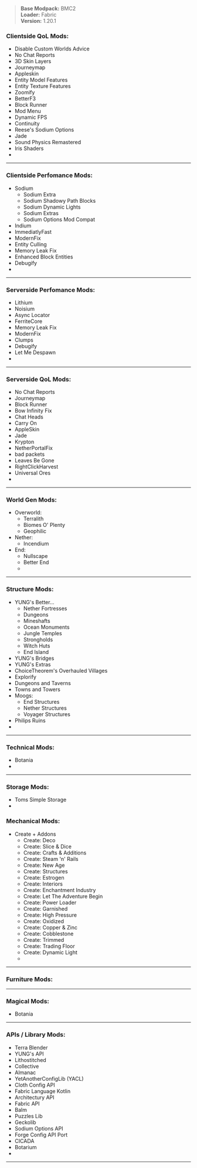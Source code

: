 > <b>Base Modpack:</b> BMC2 <br>
> <b>Loader:</b> Fabric <br>
> <b>Version:</b> 1.20.1 <br>

### Clientside QoL Mods:
- Disable Custom Worlds Advice
- No Chat Reports
- 3D Skin Layers
- Journeymap
- Appleskin
- Entity Model Features
- Entity Texture Features
- Zoomify
- BetterF3
- Block Runner
- Mod Menu
- Dynamic FPS
- Continuity
- Reese's Sodium Options
- Jade
- Sound Physics Remastered
- Iris Shaders
- 
___
### Clientside Perfomance Mods:
- Sodium
  - Sodium Extra
  - Sodium Shadowy Path Blocks
  - Sodium Dynamic Lights
  - Sodium Extras
  - Sodium Options Mod Compat
- Indium
- ImmediatlyFast
- ModernFix
- Entity Culling
- Memory Leak Fix
- Enhanced Block Entities
- Debugify
- 
___
### Serverside Perfomance Mods:
- Lithium
- Noisium
- Async Locator
- FerriteCore
- Memory Leak Fix
- ModernFix
- Clumps
- Debugify
- Let Me Despawn
- 
___
### Serverside QoL Mods:
- No Chat Reports
- Journeymap
- Block Runner
- Bow Infinity Fix
- Chat Heads
- Carry On
- AppleSkin
- Jade
- Krypton
- NetherPortalFix
- bad packets
- Leaves Be Gone
- RightClickHarvest
- Universal Ores
- 
___
### World Gen Mods:
- Overworld:
  - Terralith
  - Biomes O' Plenty
  - Geophilic
- Nether:
  - Incendium
- End:
  - Nullscape
  - Better End
  - 
___
### Structure Mods:
- YUNG's Better...
  - Nether Fortresses
  - Dungeons
  - Mineshafts
  - Ocean Monuments
  - Jungle Temples
  - Strongholds
  - Witch Huts
  - End Island
- YUNG's Bridges
- YUNG's Extras
- ChoiceTheorem's Overhauled Villages
- Explorify
- Dungeons and Taverns
- Towns and Towers
- Moogs:
  - End Structures
  - Nether Structures
  - Voyager Structures
- Philips Ruins
- 
___
### Technical Mods:
- Botania
- 
___
### Storage Mods:
- Toms Simple Storage
- 
### Mechanical Mods:
- Create + Addons
  - Create: Deco
  - Create: Slice & Dice
  - Create: Crafts & Additions
  - Create: Steam 'n' Rails
  - Create: New Age
  - Create: Structures
  - Create: Estrogen
  - Create: Interiors
  - Create: Enchantment Industry
  - Create: Let The Adventure Begin
  - Create: Power Loader
  - Create: Garnished
  - Create: High Pressure
  - Create: Oxidized
  - Create: Copper & Zinc
  - Create: Cobblestone
  - Create: Trimmed
  - Create: Trading Floor
  - Create: Dynamic Light
  - 
___
### Furniture Mods:
___
### Magical Mods:
- Botania
___
### APIs / Library Mods:
- Terra Blender
- YUNG's API
- Lithostitched
- Collective
- Almanac
- YetAnotherConfigLib (YACL)
- Cloth Config API
- Fabric Language Kotlin
- Architectury API
- Fabric API
- Balm
- Puzzles Lib
- Geckolib
- Sodium Options API
- Forge Config API Port
- CICADA
- Botarium
- 
___
